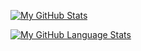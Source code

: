 [![My GitHub Stats](https://github-readme-stats.vercel.app/api/?username=mlieshoff&count_private=true&theme=tokyonight&showicons=true)]()

[![My GitHub Language Stats](https://github-readme-stats.vercel.app/api/top-langs/?username=mlieshoff&langs_count=5&theme=tokyonight)]()
